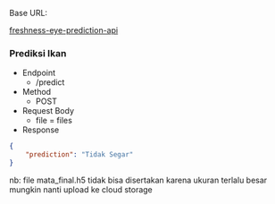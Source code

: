 Base URL:

 <p >
  <a href="https://freshnesh-eye-prediction-api-mps7ogpvxa-et.a.run.app/">freshness-eye-prediction-api</a>
</p>

### Prediksi Ikan
- Endpoint
  - /predict
- Method
  - POST
- Request Body
  - file = files
- Response

```json
{
    "prediction": "Tidak Segar"
}
```

nb: file mata_final.h5 tidak bisa disertakan karena ukuran terlalu besar mungkin nanti upload ke cloud storage